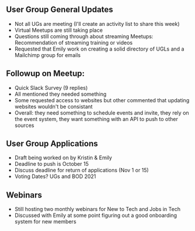 ## User Group General Updates
  - Not all UGs are meeting (I'll create an activity list to share this week)
  - Virtual Meetups are still taking place
  - Questions still coming through about streaming Meetups: Recommendation of streaming training or videos
  - Requested that Emily work on creating a solid directory of UGLs and a Mailchimp group for emails
 ## Followup on Meetup:
   - Quick Slack Survey (9 replies)
   - All mentioned they needed something
   - Some requested access to websites but other commented that updating websites wouldn't be consistant
   - Overall: they need something to schedule events and invite, they rely on the event system, they want something with an API to push to other sources
## User Group Applications
   - Draft being worked on by Kristin & Emily
   - Deadline to push is October 15
   - Discuss deadline for return of applications (Nov 1 or 15)
   - Voting Dates? UGs and BOD 2021
## Webinars
   - Still hosting two monthly webinars for New to Tech and Jobs in Tech
   - Discussed with Emily at some point figuring out a good onboarding system for new members
